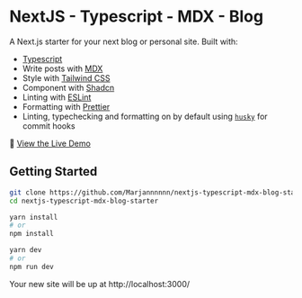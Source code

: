 # NextJS - Typescript - MDX - Blog

A Next.js starter for your next blog or personal site. Built with:

- [Typescript](https://www.typescriptlang.org/)
- Write posts with [MDX](https://mdxjs.com/)
- Style with [Tailwind CSS](https://tailwindcss.com/)
- Component with [Shadcn](https://ui.shadcn.com/)
- Linting with [ESLint](https://eslint.org/)
- Formatting with [Prettier](https://prettier.io/)
- Linting, typechecking and formatting on by default using [`husky`](https://github.com/typicode/husky) for commit hooks

👀 [View the Live Demo](https://nextjs-typescript-mdx-blog-starter.vercel.app/)

## Getting Started

```bash
git clone https://github.com/Marjannnnnn/nextjs-typescript-mdx-blog-starter
cd nextjs-typescript-mdx-blog-starter

yarn install
# or
npm install

yarn dev
# or
npm run dev
```

Your new site will be up at http://localhost:3000/
